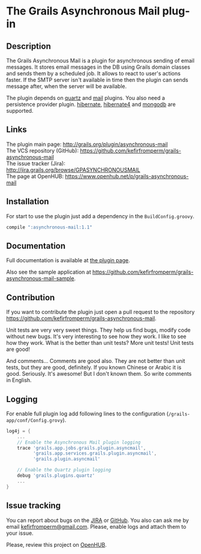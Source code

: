 The Grails Asynchronous Mail plug-in
====================================

Description
-----------

The Grails Asynchronous Mail is a plugin for asynchronous sending of email messages. It stores email messages in the DB
using Grails domain classes and sends them by a scheduled job. It allows to react to user's actions faster. If the SMTP
server isn't available in time then the plugin can sends message after, when the server will be available.

The plugin depends on [quartz](http://www.grails.org/plugin/quartz) and [mail](http://www.grails.org/plugin/mail)
plugins. You also need a persistence provider plugin. [hibernate](http://www.grails.org/plugin/hibernate),
[hibernate4](http://www.grails.org/plugin/hibernate4) and [mongodb](http://www.grails.org/plugin/mongodb) are supported.

Links
-----

The plugin main page: <http://grails.org/plugin/asynchronous-mail>  
The VCS repository (GitHub): <https://github.com/kefirfromperm/grails-asynchronous-mail>  
The issue tracker (Jira): <http://jira.grails.org/browse/GPASYNCHRONOUSMAIL>  
The page at OpenHUB: <https://www.openhub.net/p/grails-asynchronous-mail>

Installation
------------

For start to use the plugin just add a dependency in the `BuildConfig.groovy`.
```groovy
compile ":asynchronous-mail:1.1"
```

Documentation
-------------

Full documentation is available at [the plugin page](http://grails.org/plugin/asynchronous-mail).

Also see the sample application at <https://github.com/kefirfromperm/grails-asynchronous-mail-sample>.

Contribution
------------

If you want to contribute the plugin just open a pull request to the repository
<https://github.com/kefirfromperm/grails-asynchronous-mail>.

Unit tests are very very sweet things. They help us find bugs, modify code without new bugs. It's very interesting to
see how they work. I like to see how they work. What is the better than unit tests? More unit tests!
Unit tests are good!

And comments... Comments are good also. They are not better than unit tests, but they are good, definitely. If you known
Chinese or Arabic it is good. Seriously. It's awesome! But I don't known them. So write comments in English.

Logging
-------

For enable full plugin log add following lines to the configuration (`/grails-app/conf/Config.grovy`).
```groovy
log4j = {
    ...
    // Enable the Asynchronous Mail plugin logging
    trace 'grails.app.jobs.grails.plugin.asyncmail', 
          'grails.app.services.grails.plugin.asyncmail',
          'grails.plugin.asyncmail'

    // Enable the Quartz plugin logging
    debug 'grails.plugins.quartz'
    ...
}
```

Issue tracking
--------------

You can report about bugs on the [JIRA](http://jira.grails.org/browse/GPASYNCHRONOUSMAIL) or
[GitHub](https://github.com/kefirfromperm/grails-asynchronous-mail/issues?state=open).
You also can ask me by email [kefirfromperm@gmail.com](mailto:kefirfromperm@gmail.com).
Please, enable logs and attach them to your issue.

Please, review this project on [OpenHUB](https://www.openhub.net/p/grails-asynchronous-mail).
